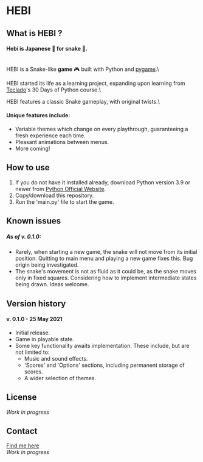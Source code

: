 # HEBI
## What is HEBI ?
#### Hebi is Japanese :japan: for snake :snake:.
\
HEBI is a Snake-like **game** :video_game: built with Python and [pygame](https://github.com/pygame).\

HEBI started its life as a learning project, expanding upon learning from [Teclado](https://www.teclado.com/)'s 30 Days of Python course.\

HEBI features a classic Snake gameplay, with original twists.\


#### Unique features include:
- Variable themes which change on every playthrough, guaranteeing a fresh experience each time.
- Pleasant animations between menus.
- More coming!


## How to use
1. If you do not have it installed already, download Python version 3.9 or newer from [Python Official Website](https://www.python.org/downloads/).
2. Copy/download this repository.
3. Run the 'main.py' file to start the game.


## Known issues
##### As of v. 0.1.0:
- Rarely, when starting a new game, the snake will not move from its initial position. Quitting to main menu and playing a new game fixes this. Bug origin being investigated.
- The snake's movement is not as fluid as it could be, as the snake moves only in fixed squares. Considering how to implement intermediate states being drawn. Ideas welcome.


## Version history
#### v. 0.1.0 - 25 May 2021
- Initial release.
- Game in playable state.
- Some key functionality awaits implementation. These include, but are not limited to:
  - Music and sound effects.
  - 'Scores' and 'Options' sections, including permanent storage of scores.
  - A wider selection of themes.


## License
_Work in progress_

## Contact
[Find me here](https://linktr.ee/maciejjablonski)\
_Work in progress_

